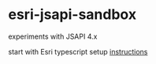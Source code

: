# esri-jsapi-sandbox
experiments with JSAPI 4.x

start with Esri typescript setup [instructions](https://developers.arcgis.com/javascript/latest/guide/typescript-setup/index.html)
